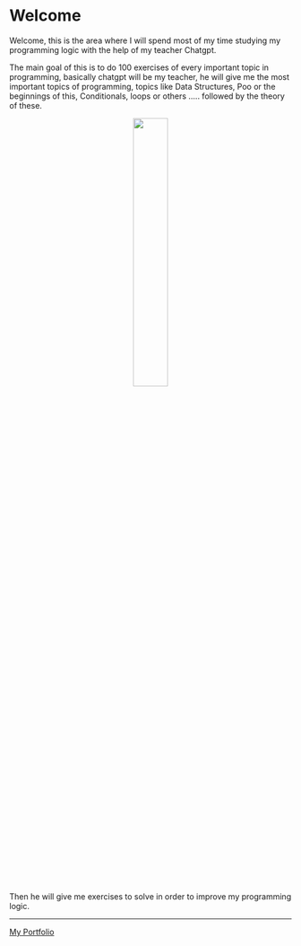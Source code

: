 # Welcome
Welcome, this is the area where I will spend most of my time studying my programming logic with the help of my teacher Chatgpt.

The main goal of this is to do 100 exercises of every important topic in programming, basically chatgpt will be my teacher, he will give me the most important topics of programming, topics like Data Structures, Poo or the beginnings of this, Conditionals, loops or others .....
followed by the theory of these.

<div style="text-align: center;">
    <img src="https://media.giphy.com/media/3og0INRvt0D3hERC1O/giphy.gif" width="35%" height="35%" quality="35%">
</div>


Then he will give me exercises to solve in order to improve my programming logic.


---

[My Portfolio ](https://edgarant.github.io/)